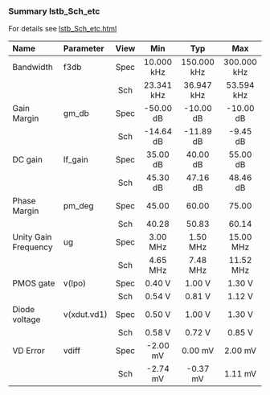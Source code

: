 ### Summary lstb_Sch_etc

For details see <a href='lstb_Sch_etc.html'>lstb_Sch_etc.html</a>

|**Name**|**Parameter**|**View**|**Min** | **Typ** | **Max**|
|:---|:---|:---:|:---:|:---:|:---:|
|Bandwidth|f3db | Spec | 10.000 kHz | 150.000 kHz | 300.000 kHz |
| | | Sch|23.341 kHz | 36.947 kHz | 53.594 kHz |
|Gain Margin|gm\_db | Spec | -50.00 dB | -10.00 dB | -10.00 dB |
| | | Sch|-14.64 dB | -11.89 dB | -9.45 dB |
|DC gain|lf\_gain | Spec | 35.00 dB | 40.00 dB | 55.00 dB |
| | | Sch|45.30 dB | 47.16 dB | 48.46 dB |
|Phase Margin|pm\_deg | Spec | 45.00  | 60.00  | 75.00  |
| | | Sch|40.28  | 50.83  | 60.14  |
|Unity Gain Frequency|ug | Spec | 3.00 MHz | 1.50 MHz | 15.00 MHz |
| | | Sch|4.65 MHz | 7.48 MHz | 11.52 MHz |
|PMOS gate|v(lpo) | Spec | 0.40 V | 1.00 V | 1.30 V |
| | | Sch|0.54 V | 0.81 V | 1.12 V |
|Diode voltage|v(xdut.vd1) | Spec | 0.50 V | 1.00 V | 1.30 V |
| | | Sch|0.58 V | 0.72 V | 0.85 V |
|VD Error|vdiff | Spec | -2.00 mV | 0.00 mV | 2.00 mV |
| | | Sch|-2.74 mV | -0.37 mV | 1.11 mV |
